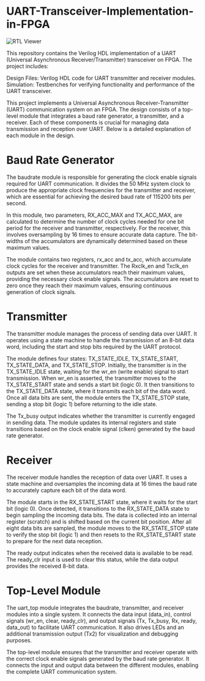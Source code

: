 # UART-Transceiver-Implementation-in-FPGA

![RTL Viewer](https://github.com/LahiruCooray/UART-Transceiver-Implementation-in-FPGA/blob/e86fe1dd6d22d89ebcd14baa144809ea63cce4ea/Images/RTL%20Viewer.jpg)

This repository contains the Verilog HDL implementation of a UART (Universal Asynchronous Receiver/Transmitter) transceiver on FPGA. 
The project includes:

Design Files: Verilog HDL code for UART transmitter and receiver modules.
Simulation: Testbenches for verifying functionality and performance of the UART transceiver.

This project implements a Universal Asynchronous Receiver-Transmitter (UART) communication system on an FPGA. The design consists of a top-level module that integrates a baud rate generator, a transmitter, and a receiver. Each of these components is crucial for managing data transmission and reception over UART. Below is a detailed explanation of each module in the design.

# Baud Rate Generator
The baudrate module is responsible for generating the clock enable signals required for UART communication. It divides the 50 MHz system clock to produce the appropriate clock frequencies for the transmitter and receiver, which are essential for achieving the desired baud rate of 115200 bits per second.

In this module, two parameters, RX_ACC_MAX and TX_ACC_MAX, are calculated to determine the number of clock cycles needed for one bit period for the receiver and transmitter, respectively. For the receiver, this involves oversampling by 16 times to ensure accurate data capture. The bit-widths of the accumulators are dynamically determined based on these maximum values.

The module contains two registers, rx_acc and tx_acc, which accumulate clock cycles for the receiver and transmitter. The Rxclk_en and Txclk_en outputs are set when these accumulators reach their maximum values, providing the necessary clock enable signals. The accumulators are reset to zero once they reach their maximum values, ensuring continuous generation of clock signals.

# Transmitter
The transmitter module manages the process of sending data over UART. It operates using a state machine to handle the transmission of an 8-bit data word, including the start and stop bits required by the UART protocol.

The module defines four states: TX_STATE_IDLE, TX_STATE_START, TX_STATE_DATA, and TX_STATE_STOP. Initially, the transmitter is in the TX_STATE_IDLE state, waiting for the wr_en (write enable) signal to start transmission. When wr_en is asserted, the transmitter moves to the TX_STATE_START state and sends a start bit (logic 0). It then transitions to the TX_STATE_DATA state, where it transmits each bit of the data word. Once all data bits are sent, the module enters the TX_STATE_STOP state, sending a stop bit (logic 1) before returning to the idle state.

The Tx_busy output indicates whether the transmitter is currently engaged in sending data. The module updates its internal registers and state transitions based on the clock enable signal (clken) generated by the baud rate generator.

# Receiver
The receiver module handles the reception of data over UART. It uses a state machine and oversamples the incoming data at 16 times the baud rate to accurately capture each bit of the data word.

The module starts in the RX_STATE_START state, where it waits for the start bit (logic 0). Once detected, it transitions to the RX_STATE_DATA state to begin sampling the incoming data bits. The data is collected into an internal register (scratch) and is shifted based on the current bit position. After all eight data bits are sampled, the module moves to the RX_STATE_STOP state to verify the stop bit (logic 1) and then resets to the RX_STATE_START state to prepare for the next data reception.

The ready output indicates when the received data is available to be read. The ready_clr input is used to clear this status, while the data output provides the received 8-bit data.

# Top-Level Module
The uart_top module integrates the baudrate, transmitter, and receiver modules into a single system. It connects the data input (data_in), control signals (wr_en, clear, ready_clr), and output signals (Tx, Tx_busy, Rx, ready, data_out) to facilitate UART communication. It also drives LEDs and an additional transmission output (Tx2) for visualization and debugging purposes.

The top-level module ensures that the transmitter and receiver operate with the correct clock enable signals generated by the baud rate generator. It connects the input and output data between the different modules, enabling the complete UART communication system.
